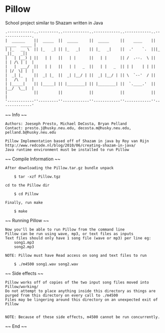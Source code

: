 Pillow
======

School project similar to Shazam written in Java

```
.------------..---------..------------..------------..------------..--------------.
|  ______    ||  _____  ||  _____     ||  _____     ||    ____    || _____  _____ |
| |_   __ \  || |_   _| || |_   _|    || |_   _|    ||  .'    `.  |||_   _||_   _||
|   | |__) | ||   | |   ||   | |      ||   | |      || /  .--.  \ ||  | | /\ | |  |
|   |  ___/  ||   | |   ||   | |   _  ||   | |   _  || | |    | | ||  | |/  \| |  |
|  _| |_     ||  _| |_  ||  _| |__/ | ||  _| |__/ | || \  `--'  / ||  |   /\   |  |
| |_____|    || |_____| || |________| || |________| ||  `.____.'  ||  |__/  \__|  |
|            ||         ||            ||            ||            ||              |
'------------''---------''------------''------------''------------''--------------'
```

 ~~ Info ~~

	Authors: Joeseph Presto, Michael DeCosta, Bryan Pelland
	Contact: presto.j@husky.neu.edu, decosta.m@husky.neu.edu, pelland.b@husky.neu.edu

	Pillow Implementation based off of Shazam in java by Roy van Rijn http://www.redcode.nl/blog/2010/06/creating-shazam-in-java/
    Java runtime environment must be installed to run Pillow

~~ Compile Information ~~

	After downloading the Pillow.tar.gz bundle unpack

		$ tar -xzf Pillow.tgz

	cd to the Pillow dir

		$ cd Pillow

	Finally, run make

		$ make

~~ Running Pillow ~~

	Now you'll be able to run Pillow from the command line
	Pillow can be run using wave, mp3, or text files as inputs
	Text files should only have 1 song file (wave or mp3) per line eg:
		song1.mp3
		song2.mp3

	NOTE: Pillow must have Read access on song and text files to run

		$ ./m4500 song1.wav song2.wav

~~ Side effects ~~

	Pillow works off of copies of the two input song files moved into Pillow/working/
	Do not attempt to place anything inside this directory as things are purged from this directory on every call to ./m4500
	Files may be lingering around this directory on an unexpected exit of Pillow


	NOTE: Because of these side effects, m4500 cannot be run concurrently.

~~ End ~~
